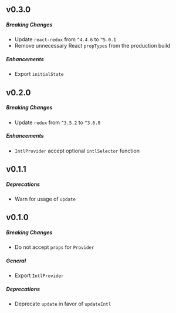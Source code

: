 ## v0.3.0

##### Breaking Changes
- Update `react-redux` from `^4.4.6` to `^5.0.1`
- Remove unnecessary React `propTypes` from the production build

##### Enhancements
- Export `initialState`

## v0.2.0

##### Breaking Changes
- Update `redux` from `^3.5.2` to `^3.6.0`

##### Enhancements
- `IntlProvider` accept optional `intlSelector` function

## v0.1.1

##### Deprecations
- Warn for usage of `update`

## v0.1.0

##### Breaking Changes
- Do not accept `props` for `Provider`

##### General

- Export `IntlProvider`

##### Deprecations
- Deprecate `update` in favor of `updateIntl`
